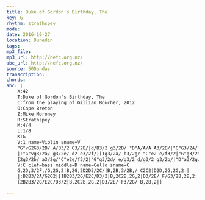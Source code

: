 ```yaml
---
title: Duke of Gordon's Birthday, The
key: G
rhythm: strathspey
mode:
date: 2016-10-27
location: Dunedin
tags:
mp3_file:
mp3_url: http://nefc.org.nz/
abc_url: http://nefc.org.nz/
source: 50Dundas
transcription:
chords: 
abc: |
    X:42
    T:Duke of Gordon's Birthday, The
    C:from the playing of Gillian Boucher, 2012
    O:Cape Breton
    Z:Mike Moroney
    R:Strathspey
    M:4/4
    L:1/8
    K:G
    V:1 name=Violin sname=V
    "G"vG2G3/2B/ A/B3/2 G3/2B/|d/B3/2 g3/2B/ "D"A/A/A A3/2B/|"G"G3/2A/ G3/2F/ "C"E3/2D/ G3/2E/|"D"D3/2B,/ A,/B,3/2"G" G,2 G,2:|
    |:"G"vg3/2a/ g3/2e/ d2 e3/2f/|[1g3/2a/ b3/2g/ "C"e2 e/f3/2|"G"g3/2d/ e/g3/2 d/g3/2 B3/2G/|"D"A3/2G/ A/B3/2 "G"G2G2:|
    [2g3/2b/ a3/2g/"C"e2e/f3/2|"G"g3/2d/ e/g3/2 d/g3/2 g3/2b/|"D"a3/2g/ a/b3/2"G"g2g2|]
    V:C clef=bass middle=D name=Cello sname=C
    G,2D,3/2F,/G,2G,2|B,2G,2D2D3/2C/|B,2B,3/2B,/ C2C2|D2D,2G,2G,2:|
    |:B2B3/2A/G2G2|[1B2B3/2G/E2C/D3/2|B,2C2B,2G,2|D3/2E/ F/G3/2B,2B,2:|
    [2B2B3/2G/E2C/D3/2|B,2C2B,2G,2|D3/2E/ F3/2G/ B,2B,2|]

---
```

